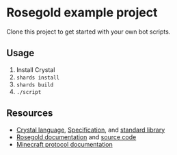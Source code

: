 # Rosegold example project

Clone this project to get started with your own bot scripts.

## Usage

1. Install Crystal
1. `shards install`
1. `shards build`
1. `./script`

## Resources

- [Crystal language](https://crystal-lang.org/reference/1.7/getting_started/), [Specification](https://crystal-lang.org/reference/1.7/syntax_and_semantics/index.html), and [standard library](https://crystal-lang.org/api/1.7.3/)
- [Rosegold documentation](https://rosegoldmc.github.io/rosegold.cr/) and [source code](https://github.com/RosegoldMC/rosegold.cr)
- [Minecraft protocol documentation](https://wiki.vg/Main_Page)

